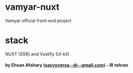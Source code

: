 
# vamyar-nuxt 
Vamyar official front-end project 

# stack
NUXT (SSR) and Vuetify (UI kit)


#### by Ehsan Afshary (savvyversa--@--gmail.com) - IR tehran
